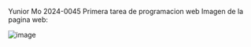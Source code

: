 Yunior Mo 2024-0045
Primera tarea de programacion web
Imagen de la pagina web:

![image](https://github.com/user-attachments/assets/a49eda17-2f15-4e2f-9fb1-73bc0c1f74ce)
